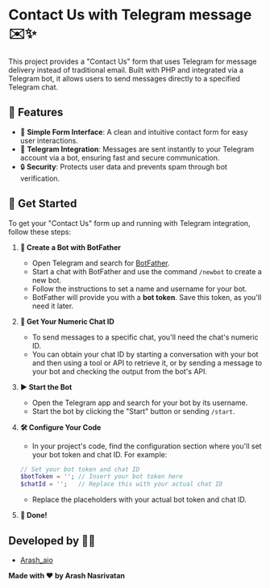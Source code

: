 # Contact Us with Telegram message ✉️✨


This project provides a "Contact Us" form that uses Telegram for message delivery instead of traditional email. Built with PHP and integrated via a Telegram bot, it allows users to send messages directly to a specified Telegram chat.

## 🌟 Features

- 📝 **Simple Form Interface**: A clean and intuitive contact form for easy user interactions.
- 🤖 **Telegram Integration**: Messages are sent instantly to your Telegram account via a bot, ensuring fast and secure communication.
- 🔒 **Security**: Protects user data and prevents spam through bot verification.

## 🚀 Get Started

To get your "Contact Us" form up and running with Telegram integration, follow these steps:

1. **🤖 Create a Bot with BotFather**
   - Open Telegram and search for [BotFather](https://t.me/BotFather).
   - Start a chat with BotFather and use the command `/newbot` to create a new bot.
   - Follow the instructions to set a name and username for your bot.
   - BotFather will provide you with a **bot token**. Save this token, as you'll need it later.

2. **🔢 Get Your Numeric Chat ID**
   - To send messages to a specific chat, you'll need the chat's numeric ID.
   - You can obtain your chat ID by starting a conversation with your bot and then using a tool or API to retrieve it, or by sending a message to your bot and checking the output from the bot's API.

3. **▶️ Start the Bot**
   - Open the Telegram app and search for your bot by its username.
   - Start the bot by clicking the "Start" button or sending `/start`.

4. **🛠 Configure Your Code**
   - In your project's code, find the configuration section where you'll set your bot token and chat ID. For example:

   ```php
   // Set your bot token and chat ID
   $botToken = ''; // Insert your bot token here
   $chatId = '';   // Replace this with your actual chat ID
   ```

   - Replace the placeholders with your actual bot token and chat ID.

5. **🎉 Done!**

## Developed by 👨‍💻

- [Arash_aio](https://t.me/arash_aio)


**Made with ❤️ by Arash Nasrivatan**